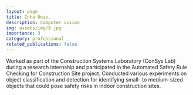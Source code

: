 ```yaml
---
layout: page
title: Inha Univ.
description: Computer vision
img: assets/img/9.jpg
importance: 3
category: professional
related_publications: false
---
```


<p>
  Worked as part of the Construction Systems Laboratory (ConSys Lab) during a research internship and participated in the Automated Safety Rule Checking for Construction Site project. Conducted various experiments on object classification and detection for identifying small- to medium-sized objects that could pose safety risks in indoor construction sites.
</p>
